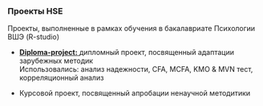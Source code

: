 ### Проекты HSE
Проекты, выполненные в рамках обучения в бакалавриате Психологии ВШЭ (R-studio)

- <a href="https://github.com/vladank99/HSE-projects/tree/main/Diploma_project"> **Diploma-project:** </a> дипломный проект, посвященный адаптации зарубежных методик   
        Использовались: анализ надежности, CFA, MCFA, KMO & MVN тест, корреляционный анализ

- Курсовой проект, посвященный апробации ненаучной методитики

